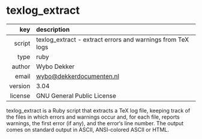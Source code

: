 # texlog_extract
|     key | description
|     ---:|:---
|  script | texlog_extract - extract errors and warnings from TeX logs
|    type | ruby
|  author | Wybo Dekker
|   email | wybo@dekkerdocumenten.nl
| version | 3.04
| license | GNU General Public License

texlog_extract is a Ruby script that extracts a TeX log file, keeping
track of the files in which errors and warnings occur and, for each
file, reports warnings, the first error (if any), and the error‘s line
number. The output comes on standard output in ASCII, ANSI-colored
ASCII or HTML.
